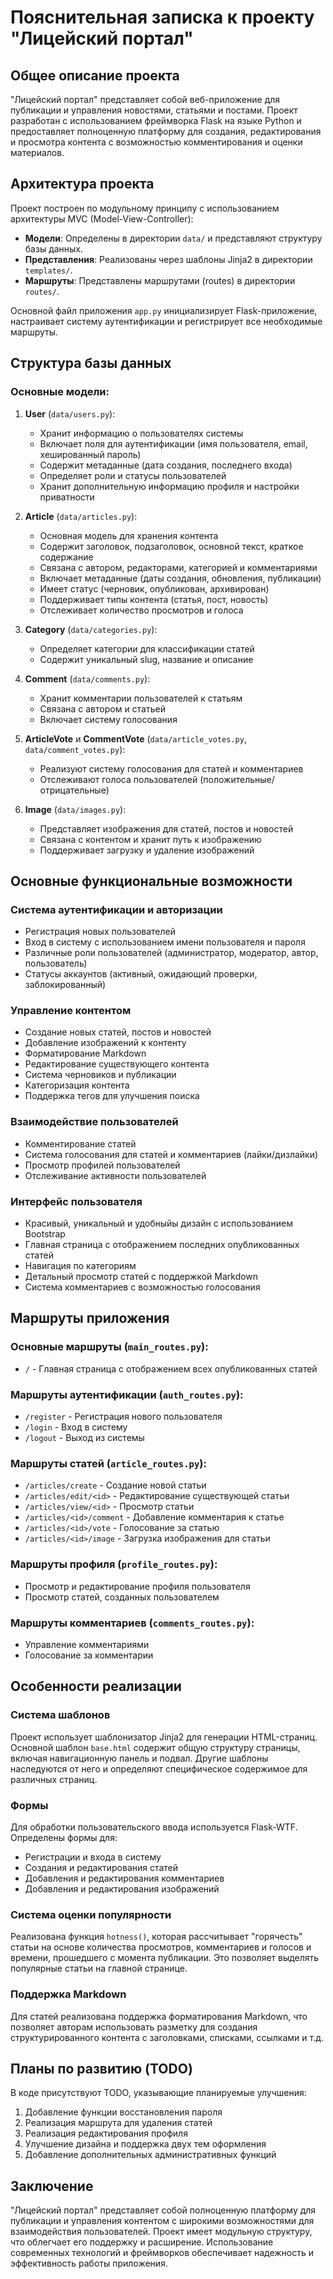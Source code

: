 # Пояснительная записка к проекту "Лицейский портал"

## Общее описание проекта

"Лицейский портал" представляет собой веб-приложение для публикации и управления новостями, статьями и постами. Проект разработан с использованием фреймворка Flask на языке Python и предоставляет полноценную платформу для создания, редактирования и просмотра контента с возможностью комментирования и оценки материалов.

## Архитектура проекта

Проект построен по модульному принципу с использованием архитектуры MVC (Model-View-Controller):

- **Модели**: Определены в директории `data/` и представляют структуру базы данных.
- **Представления**: Реализованы через шаблоны Jinja2 в директории `templates/`.
- **Маршруты**: Представлены маршрутами (routes) в директории `routes/`.

Основной файл приложения `app.py` инициализирует Flask-приложение, настраивает систему аутентификации и регистрирует все необходимые маршруты.

## Структура базы данных

### Основные модели:

1. **User** (`data/users.py`):
   - Хранит информацию о пользователях системы
   - Включает поля для аутентификации (имя пользователя, email, хешированный пароль)
   - Содержит метаданные (дата создания, последнего входа)
   - Определяет роли и статусы пользователей
   - Хранит дополнительную информацию профиля и настройки приватности

2. **Article** (`data/articles.py`):
   - Основная модель для хранения контента
   - Содержит заголовок, подзаголовок, основной текст, краткое содержание
   - Связана с автором, редакторами, категорией и комментариями
   - Включает метаданные (даты создания, обновления, публикации)
   - Имеет статус (черновик, опубликован, архивирован)
   - Поддерживает типы контента (статья, пост, новость)
   - Отслеживает количество просмотров и голоса

3. **Category** (`data/categories.py`):
   - Определяет категории для классификации статей
   - Содержит уникальный slug, название и описание

4. **Comment** (`data/comments.py`):
   - Хранит комментарии пользователей к статьям
   - Связана с автором и статьей
   - Включает систему голосования

5. **ArticleVote** и **CommentVote** (`data/article_votes.py`, `data/comment_votes.py`):
   - Реализуют систему голосования для статей и комментариев
   - Отслеживают голоса пользователей (положительные/отрицательные)

6. **Image** (`data/images.py`):
   - Представляет изображения для статей, постов и новостей
   - Связана с контентом и хранит путь к изображению
   - Поддерживает загрузку и удаление изображений
## Основные функциональные возможности

### Система аутентификации и авторизации

- Регистрация новых пользователей
- Вход в систему с использованием имени пользователя и пароля
- Различные роли пользователей (администратор, модератор, автор, пользователь)
- Статусы аккаунтов (активный, ожидающий проверки, заблокированный)

### Управление контентом

- Создание новых статей, постов и новостей
- Добавление изображений к контенту
- Форматирование Markdown
- Редактирование существующего контента
- Система черновиков и публикации
- Категоризация контента
- Поддержка тегов для улучшения поиска

### Взаимодействие пользователей

- Комментирование статей
- Система голосования для статей и комментариев (лайки/дизлайки)
- Просмотр профилей пользователей
- Отслеживание активности пользователей

### Интерфейс пользователя

- Красивый, уникальный и удобныйы дизайн с использованием Bootstrap
- Главная страница с отображением последних опубликованных статей
- Навигация по категориям
- Детальный просмотр статей с поддержкой Markdown
- Система комментариев с возможностью голосования

## Маршруты приложения

### Основные маршруты (`main_routes.py`):
- `/` - Главная страница с отображением всех опубликованных статей

### Маршруты аутентификации (`auth_routes.py`):
- `/register` - Регистрация нового пользователя
- `/login` - Вход в систему
- `/logout` - Выход из системы

### Маршруты статей (`article_routes.py`):
- `/articles/create` - Создание новой статьи
- `/articles/edit/<id>` - Редактирование существующей статьи
- `/articles/view/<id>` - Просмотр статьи
- `/articles/<id>/comment` - Добавление комментария к статье
- `/articles/<id>/vote` - Голосование за статью
- `/articles/<id>/image` - Загрузка изображения для статьи

### Маршруты профиля (`profile_routes.py`):
- Просмотр и редактирование профиля пользователя
- Просмотр статей, созданных пользователем

### Маршруты комментариев (`comments_routes.py`):
- Управление комментариями
- Голосование за комментарии

## Особенности реализации

### Система шаблонов

Проект использует шаблонизатор Jinja2 для генерации HTML-страниц. Основной шаблон `base.html` содержит общую структуру страницы, включая навигационную панель и подвал. Другие шаблоны наследуются от него и определяют специфическое содержимое для различных страниц.

### Формы

Для обработки пользовательского ввода используется Flask-WTF. Определены формы для:
- Регистрации и входа в систему
- Создания и редактирования статей
- Добавления и редактирования комментариев
- Добавления и редактирования изображений

### Система оценки популярности

Реализована функция `hotness()`, которая рассчитывает "горячесть" статьи на основе количества просмотров, комментариев и голосов и времени, прошедшего с момента публикации. Это позволяет выделять популярные статьи на главной странице.

### Поддержка Markdown

Для статей реализована поддержка форматирования Markdown, что позволяет авторам использовать разметку для создания структурированного контента с заголовками, списками, ссылками и т.д.

## Планы по развитию (TODO)

В коде присутствуют TODO, указывающие планируемые улучшения:

1. Добавление функции восстановления пароля
2. Реализация маршрута для удаления статей
3. Реализация редактирования профиля
4. Улучшение дизайна и поддержка двух тем оформления
5. Добавление дополнительных административных функций

## Заключение

"Лицейский портал" представляет собой полноценную платформу для публикации и управления контентом с широкими возможностями для взаимодействия пользователей. Проект имеет модульную структуру, что облегчает его поддержку и расширение. Использование современных технологий и фреймворков обеспечивает надежность и эффективность работы приложения.
